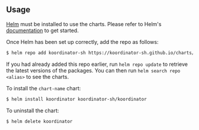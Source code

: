## Usage

[Helm](https://helm.sh) must be installed to use the charts.  Please refer to
Helm's [documentation](https://helm.sh/docs) to get started.

Once Helm has been set up correctly, add the repo as follows:

```bash
$ helm repo add koordinator-sh https://koordinator-sh.github.io/charts/
```

If you had already added this repo earlier, run `helm repo update` to retrieve
the latest versions of the packages.  You can then run `helm search repo <alias>` to see the charts.

To install the `chart-name` chart:

```bash
$ helm install koordinator koordinator-sh/koordinator 
```

To uninstall the chart:

```bash
$ helm delete koordinator
```

